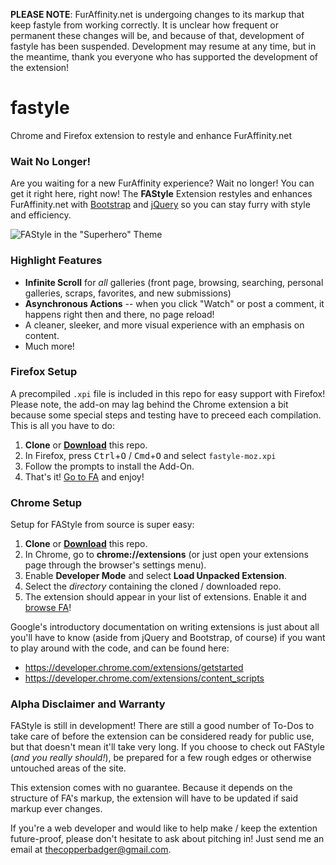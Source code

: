 **PLEASE NOTE**: FurAffinity.net is undergoing changes to its markup that keep fastyle from working correctly. It is unclear how frequent or permanent these changes will be, and because of that, development of fastyle has been suspended. Development may resume at any time, but in the meantime, thank you everyone who has supported the development of the extension!

# fastyle

Chrome and Firefox extension to restyle and enhance FurAffinity.net

### Wait No Longer!
Are you waiting for a new FurAffinity experience? Wait no longer!
You can get it right here, right now! The **FAStyle** Extension
restyles and enhances FurAffinity.net with
[Bootstrap](http://getbootstrap.com/) and [jQuery](http://jquery.com/)
so you can stay furry with style and efficiency.

![FAStyle in the "Superhero" Theme](http://i.imgur.com/2OiGB5e.png)

### Highlight Features

* **Infinite Scroll** for *all* galleries (front page, browsing, searching, personal galleries, scraps, favorites, and new submissions)
* **Asynchronous Actions** -- when you click "Watch" or post a comment, it happens right then and there, no page reload!
* A cleaner, sleeker, and more visual experience with an emphasis on content.
* Much more!

### Firefox Setup
A precompiled `.xpi` file is included in this repo for easy support with
Firefox! Please note, the add-on may lag behind the Chrome extension a bit
because some special steps and testing have to preceed each compilation.
This is all you have to do:

1. **Clone** or **[Download](https://github.com/CopperBadger/fastyle/archive/master.zip)** this repo.
2. In Firefox, press <kbd>Ctrl</kbd>+<kbd>O</kbd> / <kbd>Cmd</kbd>+<kbd>O</kbd> and select `fastyle-moz.xpi`
3. Follow the prompts to install the Add-On.
4. That's it! [Go to FA](http://www.furaffinity.net/) and enjoy!

### Chrome Setup
Setup for FAStyle from source is super easy:

1. **Clone** or **[Download](https://github.com/CopperBadger/fastyle/archive/master.zip)** this repo.
2. In Chrome, go to **chrome://extensions** (or just open your extensions page through the browser's settings menu).
3. Enable **Developer Mode** and select **Load Unpacked Extension**.
4. Select the *directory* containing the cloned / downloaded repo.
5. The extension should appear in your list of extensions. Enable it and [browse FA](http://www.furaffinity.net/)!

Google's introductory documentation on writing extensions is just
about all you'll have to know (aside from jQuery and Bootstrap, of
course) if you want to play around with the code, and can be found
here:

* <https://developer.chrome.com/extensions/getstarted>
* <https://developer.chrome.com/extensions/content_scripts>

### Alpha Disclaimer and Warranty
FAStyle is still in development! There are still a good number of
To-Dos to take care of before the extension can be considered ready
for public use, but that doesn't mean it'll take very long. If you
choose to check out FAStyle (*and you really should!*), be prepared
for a few rough edges or otherwise untouched areas of the site.

This extension comes with no guarantee. Because it depends on the
structure of FA's markup, the extension will have to be updated
if said markup ever changes.

If you're a web developer and would like to help make / keep the
extention future-proof, please don't hesitate to ask about pitching
in! Just send me an email at [thecopperbadger@gmail.com](mailto:thecopperbadger@gmail.com).
